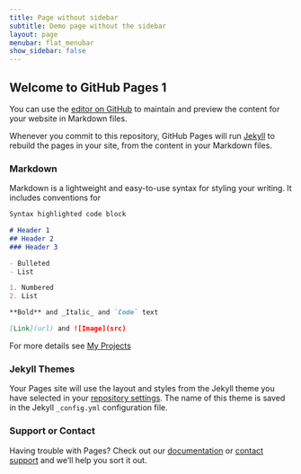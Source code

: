 ```yaml
---
title: Page without sidebar
subtitle: Demo page without the sidebar
layout: page
menubar: flat_menubar
show_sidebar: false
---
```

## Welcome to GitHub Pages 1

You can use the [editor on GitHub](https://github.com/m-tabasy/tabasy.github.io/edit/gh-pages/index.md) to maintain and preview the content for your website in Markdown files.

Whenever you commit to this repository, GitHub Pages will run [Jekyll](https://jekyllrb.com/) to rebuild the pages in your site, from the content in your Markdown files.

### Markdown

Markdown is a lightweight and easy-to-use syntax for styling your writing. It includes conventions for

```markdown
Syntax highlighted code block

# Header 1
## Header 2
### Header 3

- Bulleted
- List

1. Numbered
2. List

**Bold** and _Italic_ and `Code` text

[Link](url) and ![Image](src)
```

For more details see [My Projects](projects.md)

### Jekyll Themes

Your Pages site will use the layout and styles from the Jekyll theme you have selected in your [repository settings](https://github.com/m-tabasy/tabasy.github.io/settings). The name of this theme is saved in the Jekyll `_config.yml` configuration file.

### Support or Contact

Having trouble with Pages? Check out our [documentation](https://docs.github.com/categories/github-pages-basics/) or [contact support](https://github.com/contact) and we’ll help you sort it out.
